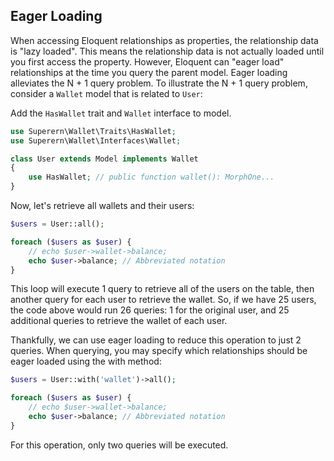 ## Eager Loading

When accessing Eloquent relationships as properties, the relationship data is "lazy loaded". 
This means the relationship data is not actually loaded until you first access the property. However, Eloquent can "eager load" relationships at the time you query the parent model. Eager loading alleviates the N + 1 query problem. To illustrate the N + 1 query problem, consider a `Wallet` model that is related to `User`:

Add the `HasWallet` trait and `Wallet` interface to model.
```php
use Superern\Wallet\Traits\HasWallet;
use Superern\Wallet\Interfaces\Wallet;

class User extends Model implements Wallet
{
    use HasWallet; // public function wallet(): MorphOne...
}
```

Now, let's retrieve all wallets and their users:

```php
$users = User::all();

foreach ($users as $user) {
    // echo $user->wallet->balance;
    echo $user->balance; // Abbreviated notation
}
```

This loop will execute 1 query to retrieve all of the users on the table, then another query for each user to retrieve the wallet. So, if we have 25 users, the code above would run 26 queries: 1 for the original user, and 25 additional queries to retrieve the wallet of each user.

Thankfully, we can use eager loading to reduce this operation to just 2 queries. When querying, you may specify which relationships should be eager loaded using the with method:

```php
$users = User::with('wallet')->all();

foreach ($users as $user) {
    // echo $user->wallet->balance;
    echo $user->balance; // Abbreviated notation
}
```

For this operation, only two queries will be executed.
